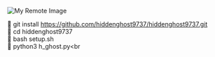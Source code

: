![My Remote Image](https://i.postimg.cc/SsBKhnL7/Screenshot-20231220-003811.jpg)




🔴 git install https://github.com/hiddenghost9737/hiddenghost9737.git</br>
🔴 cd hiddenghost9737<br>
🔴 bash setup.sh<br>
🔴 python3 h_ghost.py<br
